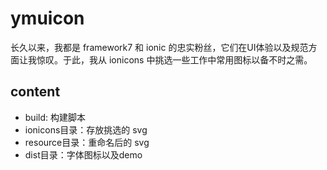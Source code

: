 # ymuicon

长久以来，我都是 framework7 和 ionic 的忠实粉丝，它们在UI体验以及规范方面让我惊叹。于此，我从 ionicons 中挑选一些工作中常用图标以备不时之需。

## content

- build: 构建脚本
- ionicons目录：存放挑选的 svg
- resource目录：重命名后的 svg
- dist目录：字体图标以及demo